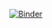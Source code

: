 
[![Binder](https://mybinder.org/badge_logo.svg)](https://mybinder.org/v2/gh/dm4bem-2023/4-simulate-response-to-weather-bell_tannous_abdelkarim_bicudobregion/HEAD)


